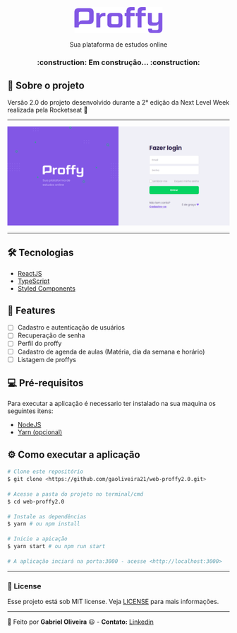 <p align="center">
  <img width="200" src="./.github/proffy-logo.png">
  <p align="center">Sua plataforma de estudos online</p>
</p>

<h3 align="center">
	:construction: Em construção... :construction:
</h3>

## 📖 Sobre o projeto

Versão 2.0 do projeto desenvolvido durante a 2° edição da Next Level Week realizada pela Rocketseat :rocket:

---

<img src="./.github/login-page.png">

---

## :hammer_and_wrench: Tecnologias

- [ReactJS](https://pt-br.reactjs.org/)
- [TypeScript](https://www.typescriptlang.org/)
- [Styled Components](https://styled-components.com/)

## :rocket: Features

- [ ] Cadastro e autenticação de usuários
- [ ] Recuperação de senha
- [ ] Perfil do proffy
- [ ] Cadastro de agenda de aulas (Matéria, dia da semana e horário)
- [ ] Listagem de proffys

## :computer: Pré-requisitos

Para executar a aplicação é necessario ter instalado na sua maquina os seguintes itens:

- [NodeJS](https://nodejs.org/en/)
- [Yarn (opcional)](https://classic.yarnpkg.com/pt-BR/docs/install/#debian-stable)

## ⚙️ Como executar a aplicação

```bash
# Clone este repositório
$ git clone <https://github.com/gaoliveira21/web-proffy2.0.git>

# Acesse a pasta do projeto no terminal/cmd
$ cd web-proffy2.0

# Instale as dependências
$ yarn # ou npm install

# Inicie a apicação
$ yarn start # ou npm run start

# A aplicação inciará na porta:3000 - acesse <http://localhost:3000>
```

---

### :memo: License
Esse projeto está sob MIT license. Veja [LICENSE](https://github.com/gaoliveira21/bootcamp-gostack-fastfeet-api/blob/master/LICENSE.md) para mais informações.

---

:construction_worker: Feito por **Gabriel Oliveira** :smiley: - **Contato:** <a href="https://www.linkedin.com/in/gabriel-jos%C3%A9-de-oliveira-633962197/">Linkedin</a>
